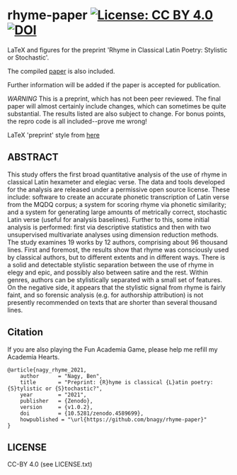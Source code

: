 # rhyme-paper [![License: CC BY 4.0](https://img.shields.io/badge/License-CC%20BY%204.0-lightgrey.svg)](https://creativecommons.org/licenses/by/4.0/)[![DOI](https://zenodo.org/badge/340785559.svg)](https://zenodo.org/badge/latestdoi/340785559)


LaTeX and figures for the preprint 'Rhyme in Classical Latin Poetry: Stylistic or Stochastic'.

The compiled [paper](rhyme_sos.pdf) is also included.

Further information will be added if the paper is accepted for publication.

*WARNING* This is a preprint, which has not been peer reviewed. The final paper will almost certainly include changes, which can sometimes be quite substantial. The results listed are also subject to change. For bonus points, the repro code is all included--prove me wrong!

LaTeX 'preprint' style from [here](https://github.com/brenhinkeller/preprint-template.tex)

## ABSTRACT

This study offers the first broad quantitative analysis of the use of rhyme in classical Latin hexameter and elegiac verse. The data and tools developed for the analysis are released under a permissive open source license. These include: software to create an accurate phonetic transcription of Latin verse from the MQDQ corpus; a system for scoring rhyme via phonetic similarity; and a system for generating large amounts of metrically correct, stochastic Latin verse (useful for analysis baselines). Further to this, some initial analysis is performed: first via descriptive statistics and then with two unsupervised multivariate analyses using dimension reduction methods. The study examines 19 works by 12 authors, comprising about 96 thousand lines. First and foremost, the results show that rhyme was consciously used by classical authors, but to different extents and in different ways. There is a solid and detectable stylistic separation between the use of rhyme in elegy and epic, and possibly also between satire and the rest. Within genres, authors can be stylistically separated with a small set of features. On the negative side, it appears that the stylistic signal from rhyme is fairly faint, and so forensic analysis (e.g. for authorship attribution) is not presently recommended on texts that are shorter than several thousand lines.

## Citation

If you are also playing the Fun Academia Game, please help me refill my Academia Hearts.

```
@article{nagy_rhyme_2021,
    author 		= "Nagy, Ben",
    title  		= "Preprint: {R}hyme is classical {L}atin poetry: {S}tylistic or {S}tochastic?",
    year   		= "2021",
    publisher 	= {Zenodo},
    version 	= {v1.0.2},
    doi 		= {10.5281/zenodo.4589699},
    howpublished = "\url{https://github.com/bnagy/rhyme-paper}"
}
```

## LICENSE

CC-BY 4.0 (see LICENSE.txt)

